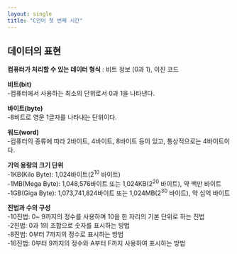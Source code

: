 ```yaml
---
layout: single
title: "C언어 첫 번째 시간"
---
```


데이터의 표현
---
__컴퓨터가 처리할 수 있는 데이터 형식__ : 비트 정보 (0과 1), 이진 코드  

__비트(bit)__  
-컴퓨터에서 사용하는 최소의 단위로서 0과 1을 나타낸다.  

__바이트(byte)__  
-8비트로 영문 1글자를 나타내는 단위이다.  

__워드(word)__  
-컴퓨터의 종류에 따라 2바이트, 4바이트, 8바이트 등이 있고, 통상적으로는 4바이트이다.  

__기억 용량의 크기 단위__   
-1KB(Kilo Byte): 1,024바이트(2<sup>10</sup> 바이트)   
-1MB(Mega Byte): 1,048,576바이트 또는 1,024KB(2<sup>20</sup> 바이트), 약 백만 바이트   
-1GB(Giga Byte): 1,073,741,824바이트 또는 1,024MB(2<sup>30</sup> 바이트), 약 십억 바이트   

__진법과 수의 구성__   
-10진법: 0\~ 9까지의 정수를 사용하며 10을 한 자리의 기본 단위로 하는 진법   
-2진법: 0과 1의 조합으로 숫자를 표시하는 방법   
-8진법: 0부터 7까지의 정수로 표시하는 방법   
-16진법: 0부터 9까지의 정수와 A부터 F까지 사용하여 표시하는 방법   

